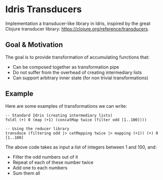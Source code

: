 # Idris Transducers

Implementation a transducer-like library in Idris, inspired by the great Clojure transducer library: https://clojure.org/reference/transducers.

## Goal & Motivation

The goal is to provide transformation of accumulating functions that:

* Can be composed together as transformation pipe
* Do not suffer from the overhead of creating intermediary lists
* Can support arbitrary inner state (for non trivial transformations)

## Example

Here are some examples of transformations we can write:

    -- Standard Idris (creating intermediary lists)
    foldl (+) 0 (map (+1) (concatMap twice (filter odd [1..100])))

    -- Using the reducer library
    transduce (filtering odd |> catMapping twice |> mapping (+1)) (+) 0 [1..100]

The above code takes as input a list of integers between 1 and 100, and:

* Filter the odd numbers out of it
* Repeat of each of these number twice
* Add one to each numbers
* Sum them all
